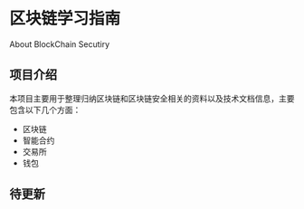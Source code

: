 # 区块链学习指南

About BlockChain Secutiry

## 项目介绍

本项目主要用于整理归纳区块链和区块链安全相关的资料以及技术文档信息，主要包含以下几个方面：

- 区块链
- 智能合约
- 交易所
- 钱包

## 待更新
